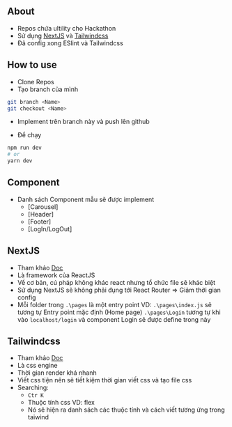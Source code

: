 ## About

- Repos chứa ultility cho Hackathon
- Sử dụng [NextJS](#nextjs) và [Tailwindcss](#tailwindcss)
- Đã config xong ESlint và Tailwindcss

## How to use

- Clone Repos
- Tạo branch của mình

```bash
git branch <Name>
git checkout <Name>

```

- Implement trên branch này và push lên github

- Để chạy

```bash
npm run dev
# or
yarn dev
```

## Component

- Danh sách Component mẫu sẽ được implement
  - [Carousel]
  - [Header]
  - [Footer]
  - [LogIn/LogOut]

## NextJS

- Tham khảo [Doc](#https://nextjs.org/docs/getting-started)
- Là framework của ReactJS
- Về cơ bản, cú pháp không khác react nhưng tổ chức file sẽ khác biệt
- Sử dụng NextJS sẽ không phải đụng tới React Router => Giảm thời gian config
- Mỗi folder trong `.\pages` là một entry point
  VD: `.\pages\index.js` sẽ tương tự Entry point mặc định (Home page)
  `.\pages\Login` tương tự khi vào `localhost/login` và component Login sẽ được define trong này

## Tailwindcss

- Tham khảo [Doc](#https://tailwindcss.com/docs/installation)
- Là css engine
- Thời gian render khá nhanh
- Viết css tiện nên sẽ tiết kiệm thời gian viết css và tạo file css
- Searching:
  - `Ctr K`
  - Thuộc tính css
    VD: flex
  - Nó sẽ hiện ra danh sách các thuộc tính và cách viết tương ứng trong taiwind
